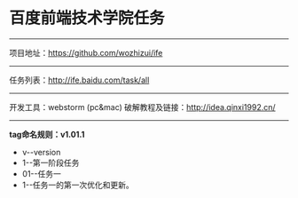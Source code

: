 # 百度前端技术学院任务
***
项目地址：https://github.com/wozhizui/ife
***
任务列表：http://ife.baidu.com/task/all
***
开发工具：webstorm (pc&mac) 破解教程及链接：http://idea.qinxi1992.cn/
***
**tag命名规则：v1.01.1**
* v--version
* 1--第一阶段任务
* 01--任务一
* 1--任务一的第一次优化和更新。
